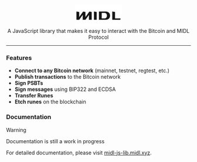 <br/>
<div align="center">
  <a href="https://midl-js-lib.midl.xyz">
    <picture>
      <source media="(prefers-color-scheme: dark)" srcset="./.github/logo-dark.svg">
      <img alt="wagmi logo" src="./.github/logo.svg" width="auto" height="60">
    </picture>
  </a>
</div>

<div align="center">
  A JavaScript library that makes it easy to interact with the Bitcoin and MIDL Protocol
</div>

---

### Features

- **Connect to any Bitcoin network** (mainnet, testnet, regtest, etc.)
- **Publish transactions** to the Bitcoin network
- **Sign PSBTs**
- **Sign messages** using BIP322 and ECDSA
- **Transfer Runes**
- **Etch runes** on the blockchain

### Documentation

> [!WARNING]
> Documentation is still a work in progress

For detailed documentation, please visit
[midl-js-lib.midl.xyz](https://midl-js-lib.midl.xyz).
